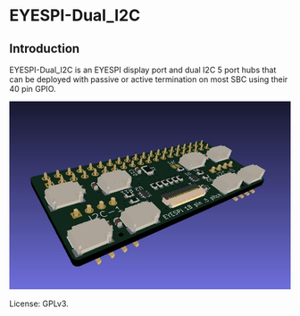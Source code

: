 ﻿# EYESPI-Dual_I2C


## Introduction
EYESPI-Dual_I2C is an EYESPI display port and dual I2C 5 port hubs that can be deployed with passive or active termination on most SBC using their 40 pin GPIO. 

![Image](EYESPI-Dual_I2C.jpg)

License: GPLv3.
